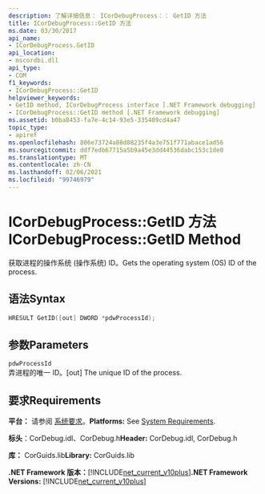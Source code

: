 ```yaml
---
description: 了解详细信息： ICorDebugProcess：： GetID 方法
title: ICorDebugProcess::GetID 方法
ms.date: 03/30/2017
api_name:
- ICorDebugProcess.GetID
api_location:
- mscordbi.dll
api_type:
- COM
f1_keywords:
- ICorDebugProcess::GetID
helpviewer_keywords:
- GetID method, ICorDebugProcess interface [.NET Framework debugging]
- ICorDebugProcess::GetID method [.NET Framework debugging]
ms.assetid: b0ba8453-fa7e-4c14-93e5-335409cd4a47
topic_type:
- apiref
ms.openlocfilehash: 806e73724a88d08235f4a3e751f771abace1ad56
ms.sourcegitcommit: ddf7edb67715a5b9a45e3dd44536dabc153c1de0
ms.translationtype: MT
ms.contentlocale: zh-CN
ms.lasthandoff: 02/06/2021
ms.locfileid: "99746979"
---
```

# <a name="icordebugprocessgetid-method"></a><span data-ttu-id="34de6-103">ICorDebugProcess::GetID 方法</span><span class="sxs-lookup"><span data-stu-id="34de6-103">ICorDebugProcess::GetID Method</span></span>

<span data-ttu-id="34de6-104">获取进程的操作系统 (操作系统) ID。</span><span class="sxs-lookup"><span data-stu-id="34de6-104">Gets the operating system (OS) ID of the process.</span></span>  
  
## <a name="syntax"></a><span data-ttu-id="34de6-105">语法</span><span class="sxs-lookup"><span data-stu-id="34de6-105">Syntax</span></span>  
  
```cpp  
HRESULT GetID([out] DWORD *pdwProcessId);  
```  
  
## <a name="parameters"></a><span data-ttu-id="34de6-106">参数</span><span class="sxs-lookup"><span data-stu-id="34de6-106">Parameters</span></span>  

 `pdwProcessId`  
 <span data-ttu-id="34de6-107">弄进程的唯一 ID。</span><span class="sxs-lookup"><span data-stu-id="34de6-107">[out] The unique ID of the process.</span></span>  
  
## <a name="requirements"></a><span data-ttu-id="34de6-108">要求</span><span class="sxs-lookup"><span data-stu-id="34de6-108">Requirements</span></span>  

 <span data-ttu-id="34de6-109">**平台：** 请参阅 [系统要求](../../get-started/system-requirements.md)。</span><span class="sxs-lookup"><span data-stu-id="34de6-109">**Platforms:** See [System Requirements](../../get-started/system-requirements.md).</span></span>  
  
 <span data-ttu-id="34de6-110">**标头**：CorDebug.idl、CorDebug.h</span><span class="sxs-lookup"><span data-stu-id="34de6-110">**Header:** CorDebug.idl, CorDebug.h</span></span>  
  
 <span data-ttu-id="34de6-111">**库：** CorGuids.lib</span><span class="sxs-lookup"><span data-stu-id="34de6-111">**Library:** CorGuids.lib</span></span>  
  
 <span data-ttu-id="34de6-112">**.NET Framework 版本：**[!INCLUDE[net_current_v10plus](../../../../includes/net-current-v10plus-md.md)]</span><span class="sxs-lookup"><span data-stu-id="34de6-112">**.NET Framework Versions:** [!INCLUDE[net_current_v10plus](../../../../includes/net-current-v10plus-md.md)]</span></span>
